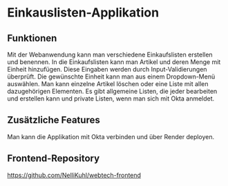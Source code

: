 # Einkauslisten-Applikation

## Funktionen
Mit der Webanwendung kann man verschiedene Einkaufslisten erstellen und benennen.
In die Einkaufslisten kann man Artikel und deren Menge mit Einheit hinzufügen.
Diese Eingaben werden durch Input-Validierungen überprüft.
Die gewünschte Einheit kann man aus einem Dropdown-Menü auswählen.
Man kann einzelne Artikel löschen oder eine Liste mit allen dazugehörigen Elementen.
Es gibt allgemeine Listen, die jeder bearbeiten und erstellen kann und private Listen, wenn man sich mit Okta anmeldet.

## Zusätzliche Features
Man kann die Applikation mit Okta verbinden und über Render deployen.

## Frontend-Repository
https://github.com/NelliKuhl/webtech-frontend